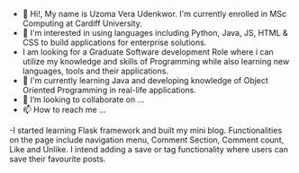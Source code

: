 - 👋 Hi!, My name is Uzoma Vera Udenkwor. I'm currently enrolled in MSc Computing at Cardiff University.
- 👀 I'm interested in using languages including Python, Java, JS, HTML & CSS to build applications for enterprise solutions. 
- I am looking for a Graduate Software development Role where i can utilize my knowledge and skills of Programming while also learning new languages, 
tools and their applications.
- 🌱 I'm currently learning Java and developing knowledge of Object Oriented Programming in real-life applications.
- 💞️ I’m looking to collaborate on ...
- 📫 How to reach me ...

-I started learning Flask framework and built my mini blog.
Functionalities on the page include navigation menu, Comment Section, Comment count, Like and Unlike.
I intend adding a save or tag functionality where users can save their favourite posts. 

<!---
uzoma-u/uzoma-u is a ✨ special ✨ repository because its `README.md` (this file) appears on your GitHub profile.
You can click the Preview link to take a look at your changes.
--->
